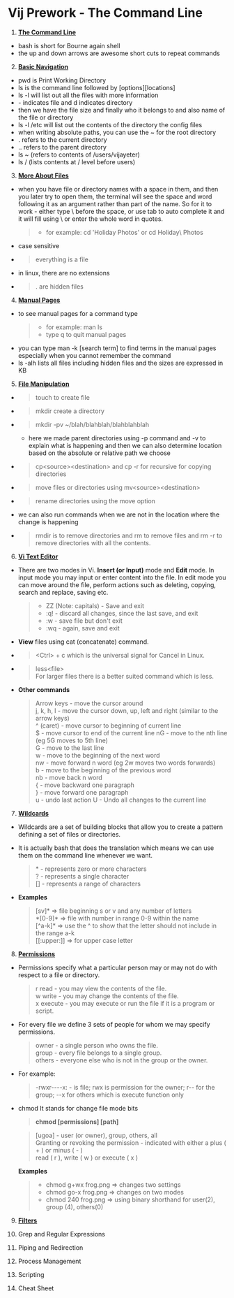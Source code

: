 # Vij Prework - The Command Line


1. **[The Command Line](https://ryanstutorials.net/linuxtutorial/commandline.php)**
* bash is short for Bourne again shell  
* the up and down arrows are awesome short cuts to repeat commands  

2. **[Basic Navigation](https://ryanstutorials.net/linuxtutorial/navigation.php)**
* pwd is Print Working Directory  
* ls is the command line followed by [options][locations]  
* ls -l will list out all the files with more information  
* \- indicates file and d indicates directory  
* then we have the file size and finally who it belongs to and also name of the file or directory  
* ls -l /etc will list out the contents of the directory  the config files
* when writing absolute paths, you can use the ~ for the root directory  
* \. refers to the current directory  
* \.. refers to the parent directory  
* ls ~ (refers to contents of /users/vijayeter)
* ls / (lists contents at / level before users)  

3. **[More About Files](https://ryanstutorials.net/linuxtutorial/aboutfiles.php)**  
* when you have file or directory names with a space in them, and then you later try to open them, the terminal will see the space and word following it as an argument rather than part of the name.  So for it to work - either type \ before the space, or use tab to auto complete it and it will fill using \ or enter the whole word in quotes.   
    >*  for example: cd 'Holiday Photos' or cd Holiday\ Photos
* case sensitive
* >everything is a file  
* in linux, there are no extensions  
* >\. are hidden files

4. **[Manual Pages](https://ryanstutorials.net/linuxtutorial/manual.php)**  
* to see manual pages for a command type
  >* for example: man ls
  >* type q to quit manual pages  
* you can type man -k [search term] to find terms in the manual pages especially when you cannot remember the command  
* ls -alh lists all files including hidden files and the sizes are expressed in KB

5. **[File Manipulation](https://ryanstutorials.net/linuxtutorial/filemanipulation.php)**  
* >touch to create file
* >mkdir create a directory
* >mkdir -pv ~/blah/blahblah/blahblahblah
  * here we made parent directories using -p command and -v to explain what is happening and then we can also determine location based on the absolute or relative path we choose  
* >cp\<source>\<destination> and cp -r for recursive for copying directories  
* >move files or directories using mv\<source>\<destination>  
* >rename directories using the move option  
* we can also run commands when we are not in the location where the change is happening  
* >rmdir is to remove directories and rm to remove files and rm -r to remove directories with all the contents.  

6. **[Vi Text Editor](https://ryanstutorials.net/linuxtutorial/vi.php)**  
* There are two modes in Vi. **Insert (or Input)** mode and **Edit** mode. In input mode you may input or enter content into the file. In edit mode you can move around the file, perform actions such as deleting, copying, search and replace, saving etc.  
  >* ZZ (Note: capitals) - Save and exit    
  >* :q! - discard all changes, since the last save, and exit  
  >* :w - save file but don't exit  
  >* :wq - again, save and exit  
* **View** files using cat (concatenate) command.
* >\<Ctrl> + c which is the universal signal for Cancel in Linux.  
* >less\<file>  
 For larger files there is a better suited command which is less.  
* **Other commands**
  >Arrow keys - move the cursor around  
j, k, h, l - move the cursor down, up, left and right (similar to the arrow keys)  
^ (caret) - move cursor to beginning of current line  
$ - move cursor to end of the current line
nG - move to the nth line (eg 5G moves to 5th line)  
G - move to the last line  
w - move to the beginning of the next word  
nw - move forward n word (eg 2w moves two words forwards)  
b - move to the beginning of the previous word  
nb - move back n word  
{ - move backward one paragraph  
} - move forward one paragraph  
u - undo last action
U - Undo all changes to the current line  

7. **[Wildcards](https://ryanstutorials.net/linuxtutorial/wildcards.php)**  
* Wildcards are a set of building blocks that allow you to create a pattern defining a set of files or directories.   
* It is actually bash that does the translation which means we can use them on the command line whenever we want.  
  > \* - represents zero or more characters  
  ? - represents a single character  
  [] - represents a range of characters  

* **Examples**  
  >[sv]* => file beginning s or v and any number of letters  
  >\*[0-9]* => file with number in range 0-9 within the name  
  >[^a-k]* => use the ^ to show that the letter should not include in the range a-k  
  >[[:upper:]] => for upper case letter  

8. **[Permissions](https://ryanstutorials.net/linuxtutorial/permissions.php)**  
* Permissions specify what a particular person may or may not do with respect to a file or directory. 
  >r read - you may view the contents of the file.  
w write - you may change the contents of the file.  
x execute - you may execute or run the file if it is a program or script.  

* For every file we define 3 sets of people for whom we may specify permissions.

  >owner - a single person who owns the file.   
  >group - every file belongs to a single group.   
  >others - everyone else who is not in the group or the owner.  

* For example:
  > -rwxr----x: - is file; rwx is permission for the owner; r-- for the group;  --x for others which is execute function only  

* chmod It stands for change file mode bits  
  > **chmod \[permissions] \[path]**  

  >\[ugoa] - user (or owner), group, others, all  
  >Granting or revoking the permission - indicated with either a plus ( + ) or minus ( - )  
  >read ( r ), write ( w ) or execute ( x )  

  **Examples**  
  > * chmod g+wx frog.png => changes two settings
  > * chmod go-x frog.png => changes on two modes  
  > * chmod 240 frog.png => using binary shorthand for user(2), group (4), others(0)  

9. **[Filters](https://ryanstutorials.net/linuxtutorial/filters.php)**  

1. Grep and Regular Expressions
1. Piping and Redirection
1. Process Management
1. Scripting
1. Cheat Sheet

